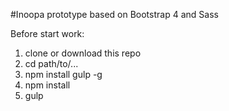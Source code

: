 #Inoopa prototype based on Bootstrap 4 and Sass

Before start work:
1. clone or download this repo
2. cd path/to/...
3. npm install gulp -g
4. npm install
5. gulp

